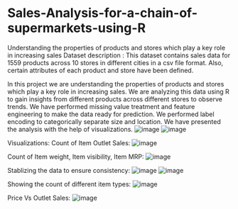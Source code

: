 # Sales-Analysis-for-a-chain-of-supermarkets-using-R
Understanding the properties of products and stores which play a key role in increasing sales
Dataset description :  This dataset contains sales data for 1559 products across 10 stores in different cities in a csv file format. Also, certain attributes of each product and store have been defined.

In this project we are understanding the properties of products and stores which play a key role in increasing sales. We are analyzing this data using R to gain insights from different products across different stores to observe trends. We have performed missing value treatment and feature engineering to make the data ready for prediction. We performed label encoding to categorically separate size and location. We have presented the analysis with the help of visualizations.
![image](https://user-images.githubusercontent.com/79992803/148335228-654768f4-da90-4001-880e-3051558c5445.png)
![image](https://user-images.githubusercontent.com/79992803/148335248-8439461d-0bda-435e-be34-ca092c9269d2.png)

Visualizations:
Count of Item Outlet Sales:
![image](https://user-images.githubusercontent.com/79992803/148335277-d301ade4-343b-48aa-9d14-5a43dbd4f16b.png)

Count of Item weight, Item visibility, Item MRP:
![image](https://user-images.githubusercontent.com/79992803/148335292-2e04f289-e311-4c31-866b-1eb842e4fe11.png)

Stablizing the data to ensure consistency:
![image](https://user-images.githubusercontent.com/79992803/148335320-2a72a2b3-7cb8-4c81-ad0b-9eb751be2024.png)
![image](https://user-images.githubusercontent.com/79992803/148335324-485c3e2f-ecb3-4fce-b962-55cded409b95.png)

Showing the count of different item types:
![image](https://user-images.githubusercontent.com/79992803/148335342-8ceac6d0-eb73-4ecf-b682-98d4a8fc5f30.png)

Price Vs Outlet Sales:
![image](https://user-images.githubusercontent.com/79992803/148335377-0f42739d-0c35-426b-880e-f52c8f75cfe6.png)


